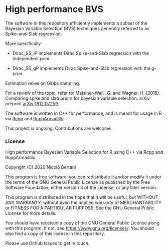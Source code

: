 # High performance BVS

The software in this repository efficiently implements a subset of the Bayesian Variable Selection (BVS) techniques generally referred to as Spike-and-Slab regression.

More specifically:

* Dirac_SS_IP implements Dirac Spike-and-Slab regression with the independent prior.

* Dirac_SS_gP implements Dirac Spike-and-Slab regression with the g-prior.

Estimation relies on Gibbs sampling.

For a review of the topic, refer to:
Malsiner-Walli, G. and Wagner, H. (2018). Comparing spike and slab priors for bayesian variable selection. arXiv preprint [arXiv:1812.07259](https://arxiv.org/abs/1812.07259).

The software is written in C++ for performance, and is meant for usage in R via [Rcpp](https://cran.r-project.org/web/packages/Rcpp/index.html) and [RcppArmadillo](https://cran.r-project.org/web/packages/RcppArmadillo/index.html).

This project is ongoing. Contributions are welcome.

### License

High performance Bayesian Variable Selection for R using C++ via Rcpp and RcppArmadillo

Copyright (C) 2020  Nicolò Bertani

This program is free software: you can redistribute it and/or modify it under the terms of the GNU General Public License as published by the Free Software Foundation, either version 3 of the License, or any later version.

This program is distributed in the hope that it will be useful, but WITHOUT ANY WARRANTY; without even the implied warranty of MERCHANTABILITY or FITNESS FOR A PARTICULAR PURPOSE.  See the GNU General Public License for more details.

You should have received a copy of the GNU General Public License along with this program.  If not, see <https://www.gnu.org/licenses/>. You should also find a copy of this license in this repository.

Please use Github Issues to get in touch.
